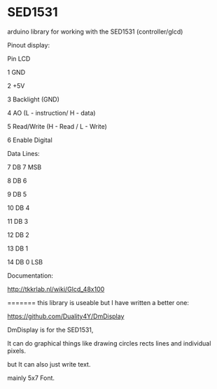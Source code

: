 SED1531
=======

arduino library for working with the SED1531 (controller/glcd)

Pinout display:

Pin   LCD
 
1     GND

2     +5V

3     Backlight (GND)

4     AO (L - instruction/ H - data)

5     Read/Write (H - Read / L - Write)

6     Enable Digital
 
Data Lines:

7    DB 7 MSB

8    DB 6

9    DB 5

10   DB 4

11   DB 3

12   DB 2

13   DB 1

14   DB 0 LSB

Documentation:

http://tkkrlab.nl/wiki/Glcd_48x100

=======
this library is useable but I have written a better one:

https://github.com/Duality4Y/DmDisplay

DmDisplay is for the SED1531,

It can do graphical things like drawing circles rects lines and individual pixels.

but It can also just write text.

mainly 5x7 Font.
